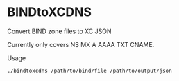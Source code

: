 # BINDtoXCDNS

Convert BIND zone files to XC JSON

Currently only covers NS MX A AAAA TXT CNAME.

Usage

```
./bindtoxcdns /path/to/bind/file /path/to/output/json
```
